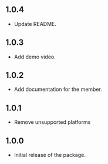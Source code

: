 ## 1.0.4

* Update README.

## 1.0.3

* Add demo video.

## 1.0.2

* Add documentation for the member.

## 1.0.1

* Remove unsupported platforms


## 1.0.0

* Initial release of the package.

